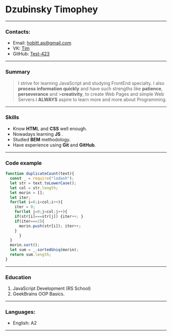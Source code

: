 # Dzubinsky Timophey
---
### Contacts:
 - Email: hobitt.as@gmail.com
 - VK: [Tim](https://vk.com/foreverr_funn)
 - GitHub: [Test-423](https://github.com/Test-423)
---
### Summary
> I strive for learning JavaScript and studying FrontEnd specialty. I also **process information quickly** and have such strengths like **patience**, **perseverance** and >**creativity**, to create Web Pages and simple Web Servers.I **ALWAYS** aspire to learn more and more about Programming.
---
### Skills
 - Know **HTM**L and **CSS** well enough. 
 - Nowadays learning **JS** . 
 - Studied **BEM** methodology.
 - Have experience using **Git** and **GitHub**. 
---
### Code example
```javascript 
function duplicateCount(text){
  const _ = require("lodash");
  let str = text.toLowerCase();
  let col = str.length;
  let morin = [];
  let iter;
  for(let i=0;i<col;i++){
    iter = 0;
    for(let j=0;j<col;j++){
    if(str[i]===str[j]) {iter++; }
    if(iter===2){
      morin.push(str[i]); iter++;
    }
      }
  }
  morin.sort();
  let sum = _.sortedUniq(morin);
  return sum.length;
}
```
---
### Education
 1.  JavaScript Development (RS School) 
 2.  GeekBrains OOP Basics.
 
---
### Languages:
* English: A2 
---

